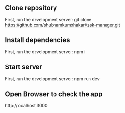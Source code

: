 ## Clone repository

First, run the development server:
git clone https://github.com/shubhamkumbhakar/task-manager.git

## Install dependencies

First, run the development server:
npm i

## Start server

First, run the development server:
npm run dev

## Open Browser to check the app

http://localhost:3000
